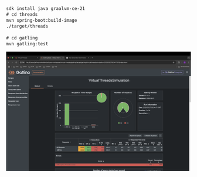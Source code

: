 ```
sdk install java graalvm-ce-21 
# cd threads
mvn spring-boot:build-image
./target/threads

# cd gatling
mvn gatling:test
```

![Performance test results](gatling.png)